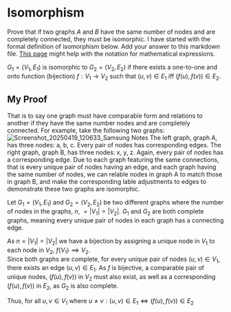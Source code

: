 # Isomorphism

Prove that if two graphs $A$ and $B$ have the same number of nodes and are
completely connected, they must be isomorphic. I have started with the formal
definition of isomorphism below. Add your answer to this markdown file. [This
page](https://docs.github.com/en/get-started/writing-on-github/working-with-advanced-formatting/writing-mathematical-expressions)
might help with the notation for mathematical expressions.

$G_1=(V_1 , E_1)$ is isomorphic to $G_2 = (V_2, E_2)$ if there exists a
one-to-one and onto function (bijection) $f: V_1 \rightarrow V_2$ such that $(u,v)
\in E_1$ iff $(f(u),f(v)) \in E_2$.

## My Proof

That is to say one graph must have comparable form and relations to another if
they have the same number nodes and are completely connected. For example, take
the following two graphs:  
![Screenshot_20250419_120633_Samsung Notes](https://github.com/user-attachments/assets/dd2644b7-a909-4241-994c-665e9226d175)
The left graph, graph A, has three nodes: a, b, c. Every pair of nodes has
corresponding edges. The right graph, graph B, has three nodes: x, y, z. Again,
every pair of nodes has a corresponding edge. Due to each graph featuring the
same connections, that is every unique pair of nodes having an edge, and each
graph having the same number of nodes, we can relable nodes in graph A to match
those in graph B, and make the corresponding lable adjustments to edges to
demonstrate these two graphs are isomorphic.  

Let $G_1 = (V_1, E_1)$ and $G_2 = (V_2, E_2)$ be two different graphs where the
number of nodes in the graphs, $n$, $= |V_1| = |V_2|$. $G_1$ and $G_2$ are both
complete graphs, meaning every unique pair of nodes in each graph has a
connecting edge.  

As $n = |V_1| = |V_2|$ we have a bijection by assigning a
unique node in $V_1$ to each node in $V_2$, $f(V_1) \implies V_2$.  
Since both graphs are complete, for every unique pair of nodes $(u, v) \in V_1$,
there exists an edge $(u, v) \in E_1$. As $f$ is bijective, a comparable pair of
unique nodes, $(f(u), f(v))$ in $V_2$ must also exist, as well as a corresponding
$(f(u), f(v))$ in $E_2$, as $G_2$ is also complete.  

Thus, for all $u, v \in V_1$ where $u \neq v: (u, v) \in E_1 \Longleftrightarrow
(f(u), f(v)) \in E_2$
